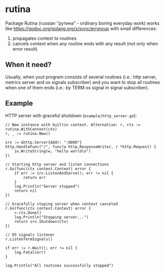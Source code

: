 # rutina

Package Rutina (russian "рутина" - ordinary boring everyday work) works like https://godoc.org/golang.org/x/sync/errgroup with small differences:

1) propagates context to routines
2) cancels context when any routine ends with any result (not only when error result)

## When it need?

Usually, when yout program consists of several routines (i.e.: http server, metrics server and os signals subscriber) and you want to stop all routines when one of them ends (i.e.: by TERM os signal in signal subscriber).

## Example

HTTP server with graceful shutdown (`example/http_server.go`):

```
// New instance with builtin context. Alternative: r, ctx := rutina.WithContext(ctx)
r, _ := rutina.New()

srv := &http.Server{Addr: ":8080"}
http.HandleFunc("/", func(w http.ResponseWriter, r *http.Request) {
    io.WriteString(w, "hello world\n")
})

// Starting http server and listen connections
r.Go(func(ctx context.Context) error {
    if err := srv.ListenAndServe(); err != nil {
        return err
    }
    log.Println("Server stopped")
    return nil
})

// Gracefully stoping server when context canceled
r.Go(func(ctx context.Context) error {
    <-ctx.Done()
    log.Println("Stopping server...")
    return srv.Shutdown(ctx)
})

// OS signals listener
r.ListenTermSignals()

if err := r.Wait(); err != nil {
    log.Fatal(err)
}

log.Println("All routines successfully stopped")
```